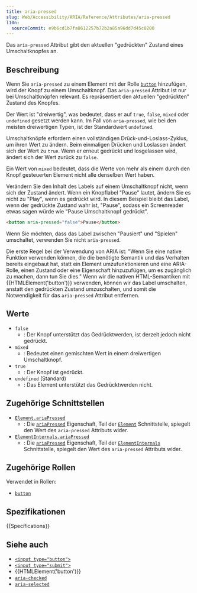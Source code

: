```yaml
---
title: aria-pressed
slug: Web/Accessibility/ARIA/Reference/Attributes/aria-pressed
l10n:
  sourceCommit: e9b6cd1b7fa8612257b72b2a85a96dd7d45c0200
---
```


Das `aria-pressed` Attribut gibt den aktuellen "gedrückten" Zustand eines Umschaltknopfes an.

## Beschreibung

Wenn Sie `aria-pressed` zu einem Element mit der Rolle [`button`](/de/docs/Web/Accessibility/ARIA/Reference/Roles/button_role) hinzufügen, wird der Knopf zu einem Umschaltknopf. Das `aria-pressed` Attribut ist nur bei Umschaltknöpfen relevant. Es repräsentiert den aktuellen "gedrückten" Zustand des Knopfes.

Der Wert ist "dreiwertig", was bedeutet, dass er auf `true`, `false`, `mixed` oder `undefined` gesetzt werden kann. Im Fall von `aria-pressed`, wie bei den meisten dreiwertigen Typen, ist der Standardwert `undefined`.

Umschaltknöpfe erfordern einen vollständigen Drück-und-Loslass-Zyklus, um ihren Wert zu ändern. Beim einmaligen Drücken und Loslassen ändert sich der Wert zu `true`. Wenn er erneut gedrückt und losgelassen wird, ändert sich der Wert zurück zu `false`.

Ein Wert von `mixed` bedeutet, dass die Werte von mehr als einem durch den Knopf gesteuerten Element nicht alle denselben Wert haben.

Verändern Sie den Inhalt des Labels auf einem Umschaltknopf nicht, wenn sich der Zustand ändert. Wenn ein Knopflabel "Pause" lautet, ändern Sie es nicht zu "Play", wenn es gedrückt wird. In diesem Beispiel bleibt das Label, wenn der gedrückte Zustand wahr ist, "Pause", sodass ein Screenreader etwas sagen würde wie "Pause Umschaltknopf gedrückt".

```html
<button aria-pressed="false">Pause</button>
```

Wenn Sie möchten, dass das Label zwischen "Pausiert" und "Spielen" umschaltet, verwenden Sie nicht `aria-pressed`.

Die erste Regel bei der Verwendung von ARIA ist: "Wenn Sie eine native Funktion verwenden können, die die benötigte Semantik und das Verhalten bereits eingebaut hat, statt ein Element umzufunktionieren und eine ARIA-Rolle, einen Zustand oder eine Eigenschaft hinzuzufügen, um es zugänglich zu machen, dann tun Sie dies." Wenn wir die nativen HTML-Semantiken mit {{HTMLElement('button')}} verwenden, können wir das Label umschalten, anstatt den gedrückten Zustand umzuschalten, und somit die Notwendigkeit für das `aria-pressed` Attribut entfernen.

## Werte

- `false`
  - : Der Knopf unterstützt das Gedrücktwerden, ist derzeit jedoch nicht gedrückt.
- `mixed`
  - : Bedeutet einen gemischten Wert in einem dreiwertigen Umschaltknopf.
- `true`
  - : Der Knopf ist gedrückt.
- `undefined` (Standard)
  - : Das Element unterstützt das Gedrücktwerden nicht.

## Zugehörige Schnittstellen

- [`Element.ariaPressed`](/de/docs/Web/API/Element/ariaPressed)
  - : Die [`ariaPressed`](/de/docs/Web/API/Element/ariaPressed) Eigenschaft, Teil der [`Element`](/de/docs/Web/API/Element) Schnittstelle, spiegelt den Wert des `aria-pressed` Attributs wider.
- [`ElementInternals.ariaPressed`](/de/docs/Web/API/ElementInternals/ariaPressed)
  - : Die [`ariaPressed`](/de/docs/Web/API/ElementInternals/ariaPressed) Eigenschaft, Teil der [`ElementInternals`](/de/docs/Web/API/ElementInternals) Schnittstelle, spiegelt den Wert des `aria-pressed` Attributs wider.

## Zugehörige Rollen

Verwendet in Rollen:

- [`button`](/de/docs/Web/Accessibility/ARIA/Reference/Roles/button_role)

## Spezifikationen

{{Specifications}}

## Siehe auch

- [`<input type="button">`](/de/docs/Web/HTML/Reference/Elements/input/button)
- [`<input type="submit">`](/de/docs/Web/HTML/Reference/Elements/input/submit)
- {{HTMLElement('button')}}
- [`aria-checked`](/de/docs/Web/Accessibility/ARIA/Reference/Attributes/aria-checked)
- [`aria-selected`](/de/docs/Web/Accessibility/ARIA/Reference/Attributes/aria-selected)
